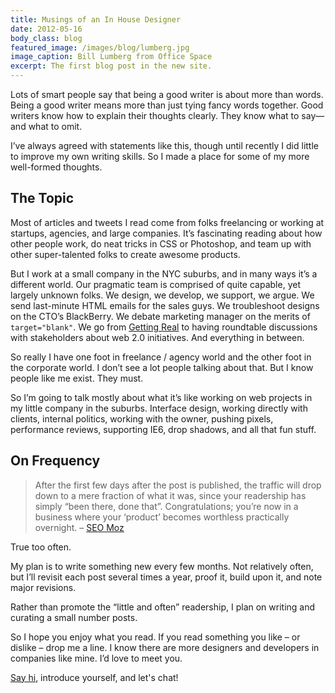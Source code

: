 ```yaml
---
title: Musings of an In House Designer
date: 2012-05-16
body_class: blog
featured_image: /images/blog/lumberg.jpg
image_caption: Bill Lumberg from Office Space
excerpt: The first blog post in the new site.
---
```


Lots of smart people say that being a good writer is about more than words. Being a good writer means more than just tying fancy words together. Good writers know how to explain their thoughts clearly. They know what to say&mdash;and what to omit.

I’ve always agreed with statements like this, though until recently I did little to improve my own writing skills. So I made a place for some of my more well-formed thoughts.

## The Topic
Most of articles and tweets I read come from folks freelancing or working at startups, agencies, and large companies. It’s fascinating reading about how other people work, do neat tricks in CSS or Photoshop, and team up with other super-talented folks to create awesome products.

But I work at a small company in the NYC suburbs, and in many ways it’s a different world. Our pragmatic team is comprised of quite capable, yet largely unknown folks. We design, we develop, we support, we argue. We send last-minute HTML emails for the sales guys. We troubleshoot designs on the CTO’s BlackBerry. We debate marketing manager on the merits of `target="blank"`. We go from [Getting Real](http://gettingreal.37signals.com/) to having roundtable discussions with stakeholders about web 2.0 initiatives. And everything in between.

So really I have one foot in freelance / agency world and the other foot in the corporate world. I don’t see a lot people talking about that. But I know people like me exist. They must.

So I’m going to talk mostly about what it’s like working on web projects in my little company in the suburbs. Interface design, working directly with clients, internal politics, working with the owner, pushing pixels, performance reviews, supporting IE6, drop shadows, and all that fun stuff.

## On Frequency
> After the first few days after the post is published, the traffic will drop down to a mere fraction of what it was, since your readership has simply “been there, done that”. Congratulations; you’re now in a business where your &#8216;product’ becomes worthless practically overnight. &ndash; <a href="http://www.seomoz.org/blog/the-definitive-guide-to-awesome-web-content">SEO Moz</a>

True too often.

My plan is to write something new every few months. Not relatively often, but I’ll revisit each post several times a year, proof it, build upon it, and note major revisions.

Rather than promote the “little and often” readership, I plan on writing and curating a small number posts.

So I hope you enjoy what you read. If you read something you like &ndash; or dislike &ndash; drop me a line. I know there are more designers and developers in companies like mine. I’d love to meet you.

[Say hi](http://www.twitter.com/tedgoas), introduce yourself, and let's chat!
